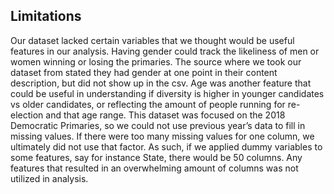 ## Limitations

Our dataset lacked certain variables that we thought would be useful features in our analysis. Having gender could track the likeliness of men or women winning or losing the primaries. The source where we took our dataset from stated they had gender at one point in their content description, but did not show up in the csv. Age was another feature that could be useful in understanding if diversity is higher in younger candidates vs older candidates, or reflecting the amount of people running for re-election and that age range. This dataset was focused on the 2018 Democratic Primaries, so we could not use previous year’s data to fill in missing values. If there were too many missing values for one column, we ultimately did not use that factor. As such, if we applied dummy variables to some features, say for instance State, there would be 50 columns. Any features that resulted in an overwhelming amount of columns was not utilized in analysis.